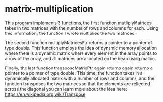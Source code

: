 # matrix-multiplication
This program implements 3 functions, the first function mutliplyMatrices takes in two matrices with the number of rows and columns for each.
Using this information, the function I wrote multiplies the two matrices.

The second function multiplyMatricesPtr returns a pointer to a pointer of type double. This function employs the idea of dynamic memory allocation where
there is a dynamic matrix where every element in the array points to a row of the array, and all matrices are allocated on the heap using malloc. 

Finally, the last function transposeMatrixPtr again returns again returns a pointer to a pointer of type double. This time, the function takes in a 
dynamically allocated matrix with a number of rows and columns, and the function transposes the two matrices so that the elements are reflected across the diagonal
you can learn more about the idea here: https://en.wikipedia.org/wiki/Transpose
